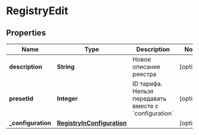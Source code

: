 

# RegistryEdit


## Properties

| Name | Type | Description | Notes |
|------------ | ------------- | ------------- | -------------|
|**description** | **String** | Новое описание реестра |  [optional] |
|**presetId** | **Integer** | ID тарифа. Нельзя передавать вместе с &#x60;configuration&#x60; |  [optional] |
|**_configuration** | [**RegistryInConfiguration**](RegistryInConfiguration.md) |  |  [optional] |



